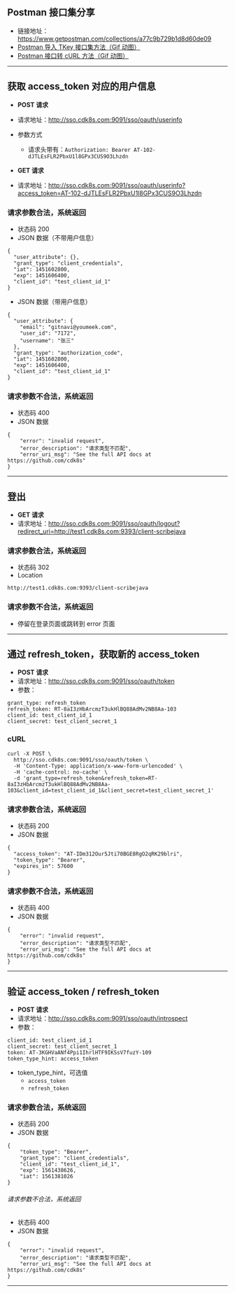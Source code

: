 


## Postman 接口集分享

- 链接地址：<https://www.getpostman.com/collections/a77c9b729b1d8d60de09>
- [Postman 导入 TKey 接口集方法（Gif 动图）](http://img.gitnavi.com/tkey/postman-import-link.gif)
- [Postman 接口转 cURL 方法（Gif 动图）](http://img.gitnavi.com/tkey/postman-to-curl.gif)

-------------------------------------------------------------------


## 获取 access_token 对应的用户信息

- **POST 请求**
- 请求地址：<http://sso.cdk8s.com:9091/sso/oauth/userinfo>
- 参数方式
    - 请求头带有：`Authorization: Bearer AT-102-dJTLEsFLR2PbxU1l8GPx3CUS9O3Lhzdn`

- **GET 请求**
- 请求地址：<http://sso.cdk8s.com:9091/sso/oauth/userinfo?access_token=AT-102-dJTLEsFLR2PbxU1l8GPx3CUS9O3Lhzdn>


### 请求参数合法，系统返回

- 状态码 200
- JSON 数据（不带用户信息）

```
{
  "user_attribute": {},
  "grant_type": "client_credentials",
  "iat": 1451602800,
  "exp": 1451606400,
  "client_id": "test_client_id_1"
}
```


- JSON 数据（带用户信息）

```
{
  "user_attribute": {
    "email": "gitnavi@youmeek.com",
    "user_id": "7172",
    "username": "张三"
  },
  "grant_type": "authorization_code",
  "iat": 1451602800,
  "exp": 1451606400,
  "client_id": "test_client_id_1"
}

```

### 请求参数不合法，系统返回

- 状态码 400
- JSON 数据

```
{
    "error": "invalid request",
    "error_description": "请求类型不匹配",
    "error_uri_msg": "See the full API docs at https://github.com/cdk8s"
}
```


-------------------------------------------------------------------

## 登出

- **GET 请求**
- 请求地址：<http://sso.cdk8s.com:9091/sso/oauth/logout?redirect_uri=http://test1.cdk8s.com:9393/client-scribejava>


### 请求参数合法，系统返回
 
- 状态码 302
- Location

```
http://test1.cdk8s.com:9393/client-scribejava
```


### 请求参数不合法，系统返回

- 停留在登录页面或跳转到 error 页面


-------------------------------------------------------------------


## 通过 refresh_token，获取新的 access_token


- **POST 请求**
- 请求地址：<http://sso.cdk8s.com:9091/sso/oauth/token>
- 参数：

```
grant_type: refresh_token
refresh_token: RT-8aI3zHbArcmzT3ukHlBQ88AdMv2NB8Aa-103
client_id: test_client_id_1
client_secret: test_client_secret_1
```

### cURL

```
curl -X POST \
  http://sso.cdk8s.com:9091/sso/oauth/token \
  -H 'Content-Type: application/x-www-form-urlencoded' \
  -H 'cache-control: no-cache' \
  -d 'grant_type=refresh_token&refresh_token=RT-8aI3zHbArcmzT3ukHlBQ88AdMv2NB8Aa-103&client_id=test_client_id_1&client_secret=test_client_secret_1'
```


### 请求参数合法，系统返回

- 状态码 200
- JSON 数据

```
{
  "access_token": "AT-IDm312Our5Jti70BGE8RgO2qRK29blri",
  "token_type": "Bearer",
  "expires_in": 57600
}
```

### 请求参数不合法，系统返回

- 状态码 400
- JSON 数据

```
{
    "error": "invalid request",
    "error_description": "请求类型不匹配",
    "error_uri_msg": "See the full API docs at https://github.com/cdk8s"
}
```


-------------------------------------------------------------------


## 验证 access_token / refresh_token


- **POST 请求**
- 请求地址：<http://sso.cdk8s.com:9091/sso/oauth/introspect>
- 参数：

```
client_id: test_client_id_1
client_secret: test_client_secret_1
token: AT-3KGHVaANf4Ppi1IhrlHTF9IKSsV7fuzY-109
token_type_hint: access_token
```

- token_type_hint，可选值
	- `access_token`
	- `refresh_token`

### 请求参数合法，系统返回

- 状态码 200
- JSON 数据

```
{
    "token_type": "Bearer",
    "grant_type": "client_credentials",
    "client_id": "test_client_id_1",
    "exp": 1561438626,
    "iat": 1561381026
}
```


###### 请求参数不合法，系统返回

- 状态码 400
- JSON 数据

```
{
    "error": "invalid request",
    "error_description": "请求类型不匹配",
    "error_uri_msg": "See the full API docs at https://github.com/cdk8s"
}
```

-------------------------------------------------------------------
